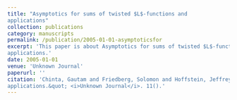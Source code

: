 ```yaml
---
title: "Asymptotics for sums of twisted $L$-functions and
applications"
collection: publications
category: manuscripts
permalink: /publication/2005-01-01-asymptoticsfor
excerpt: 'This paper is about Asymptotics for sums of twisted $L$-functions and
applications.'
date: 2005-01-01
venue: 'Unknown Journal'
paperurl: ''
citation: 'Chinta, Gautam and Friedberg, Solomon and Hoffstein, Jeffrey. (2005). &quot;Asymptotics for sums of twisted $L$-functions and
applications.&quot; <i>Unknown Journal</i>. 11().'
---
```

